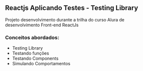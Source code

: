 ## Reactjs Aplicando Testes - Testing Library

Projeto desenvolvimento durante a trilha do curso Alura de desenvolvimento Front-end ReactJs

### Conceitos abordados:
- Testing Library
- Testando funções
- Testando Components
- Simulando Comportamentos


